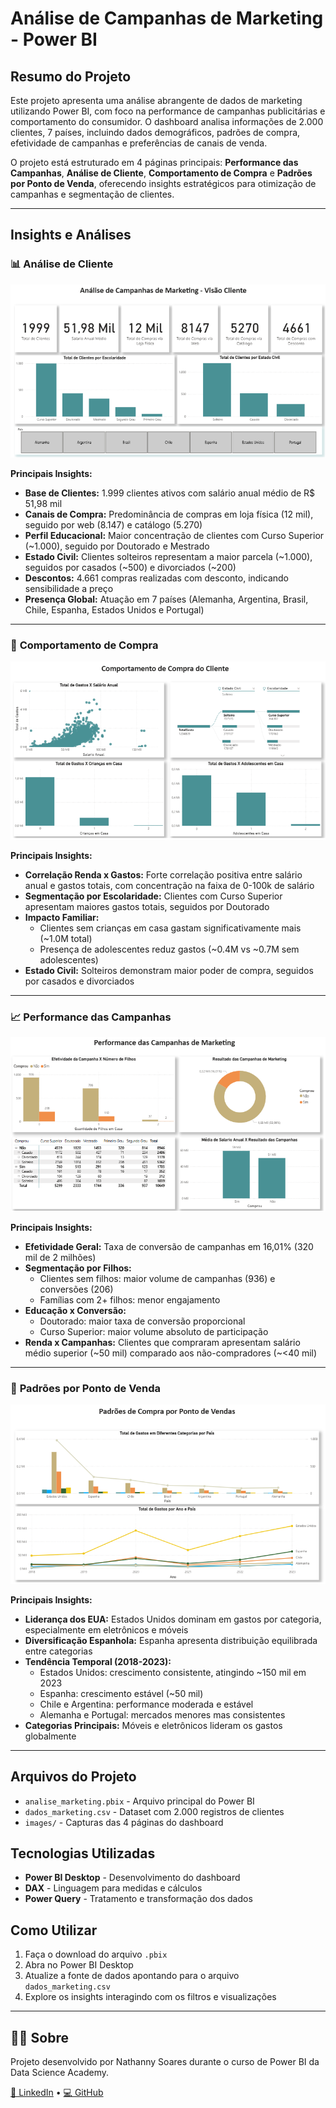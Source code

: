 # Análise de Campanhas de Marketing - Power BI

## Resumo do Projeto

Este projeto apresenta uma análise abrangente de dados de marketing utilizando Power BI, com foco na performance de campanhas publicitárias e comportamento do consumidor. O dashboard analisa informações de 2.000 clientes, 7 países, incluindo dados demográficos, padrões de compra, efetividade de campanhas e preferências de canais de venda.

O projeto está estruturado em 4 páginas principais: **Performance das Campanhas**, **Análise de Cliente**, **Comportamento de Compra** e **Padrões por Ponto de Venda**, oferecendo insights estratégicos para otimização de campanhas e segmentação de clientes.

---

## Insights e Análises

### 📊 **Análise de Cliente**
![Análise de Cliente](images/cliente.png)

**Principais Insights:**
- **Base de Clientes:** 1.999 clientes ativos com salário anual médio de R$ 51,98 mil
- **Canais de Compra:** Predominância de compras em loja física (12 mil), seguido por web (8.147) e catálogo (5.270)
- **Perfil Educacional:** Maior concentração de clientes com Curso Superior (~1.000), seguido por Doutorado e Mestrado
- **Estado Civil:** Clientes solteiros representam a maior parcela (~1.000), seguidos por casados (~500) e divorciados (~200)
- **Descontos:** 4.661 compras realizadas com desconto, indicando sensibilidade a preço
- **Presença Global:** Atuação em 7 países (Alemanha, Argentina, Brasil, Chile, Espanha, Estados Unidos e Portugal)

---

### 🛒 **Comportamento de Compra**
![Comportamento de Compra](images/comportamento.png)

**Principais Insights:**
- **Correlação Renda x Gastos:** Forte correlação positiva entre salário anual e gastos totais, com concentração na faixa de 0-100k de salário
- **Segmentação por Escolaridade:** Clientes com Curso Superior apresentam maiores gastos totais, seguidos por Doutorado
- **Impacto Familiar:** 
  - Clientes sem crianças em casa gastam significativamente mais (~1.0M total)
  - Presença de adolescentes reduz gastos (~0.4M vs ~0.7M sem adolescentes)
- **Estado Civil:** Solteiros demonstram maior poder de compra, seguidos por casados e divorciados

---

### 📈 **Performance das Campanhas**
![Performance das Campanhas](images/campanhas.png)

**Principais Insights:**
- **Efetividade Geral:** Taxa de conversão de campanhas em 16,01% (320 mil de 2 milhões)
- **Segmentação por Filhos:** 
  - Clientes sem filhos: maior volume de campanhas (936) e conversões (206)
  - Famílias com 2+ filhos: menor engajamento
- **Educação x Conversão:** 
  - Doutorado: maior taxa de conversão proporcional
  - Curso Superior: maior volume absoluto de participação
- **Renda x Campanhas:** Clientes que compraram apresentam salário médio superior (~50 mil) comparado aos não-compradores (~<40 mil)

---

### 🏪 **Padrões por Ponto de Venda**
![Padrões por Ponto de Venda](images/ponto_vendas.png)

**Principais Insights:**
- **Liderança dos EUA:** Estados Unidos dominam em gastos por categoria, especialmente em eletrônicos e móveis
- **Diversificação Espanhola:** Espanha apresenta distribuição equilibrada entre categorias
- **Tendência Temporal (2018-2023):**
  - Estados Unidos: crescimento consistente, atingindo ~150 mil em 2023
  - Espanha: crescimento estável (~50 mil)
  - Chile e Argentina: performance moderada e estável
  - Alemanha e Portugal: mercados menores mas consistentes
- **Categorias Principais:** Móveis e eletrônicos lideram os gastos globalmente

---

## Arquivos do Projeto

- `analise_marketing.pbix` - Arquivo principal do Power BI
- `dados_marketing.csv` - Dataset com 2.000 registros de clientes
- `images/` - Capturas das 4 páginas do dashboard

## Tecnologias Utilizadas

- **Power BI Desktop** - Desenvolvimento do dashboard
- **DAX** - Linguagem para medidas e cálculos
- **Power Query** - Tratamento e transformação dos dados

## Como Utilizar

1. Faça o download do arquivo `.pbix`
2. Abra no Power BI Desktop
3. Atualize a fonte de dados apontando para o arquivo `dados_marketing.csv`
4. Explore os insights interagindo com os filtros e visualizações

---

## 👩‍💻 Sobre

Projeto desenvolvido por Nathanny Soares durante o curso de Power BI da Data Science Academy.

[🔗 LinkedIn](https://www.linkedin.com/in/nathannysoares/) • [💻 GitHub](https://github.com/nathannysoares)


